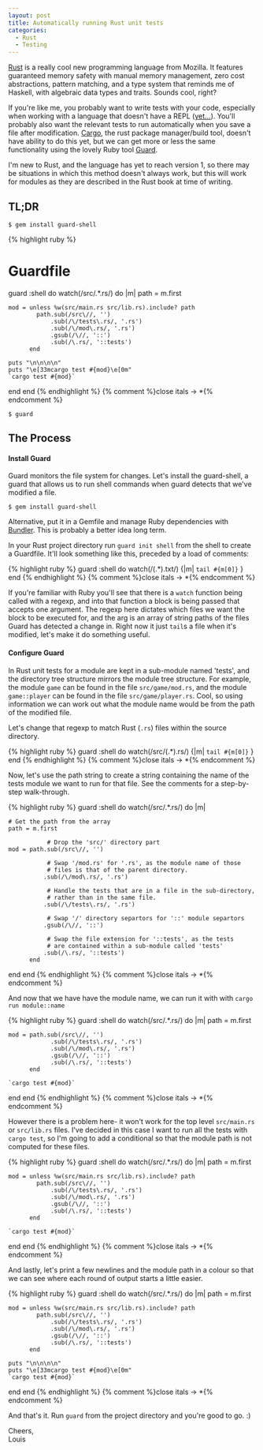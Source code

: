 ```yaml
---
layout: post
title: Automatically running Rust unit tests
categories:
  - Rust
  - Testing
---
```


[Rust][rust-lang] is a really cool new programming language from Mozilla. It
features guaranteed memory safety with manual memory management, zero cost
abstractions, pattern matching, and a type system that reminds me of Haskell,
with algebraic data types and traits. Sounds cool, right?

If you're like me, you probably want to write tests with your code, especially
when working with a language that doesn't have a REPL ([yet...][repl-yet]).
You'll probably also want the relevant tests to run automatically when you save
a file after modification. [Cargo][cargo], the rust package manager/build
tool, doesn't have ability to do this yet, but we can get more or less the same
functionality using the lovely Ruby tool [Guard][guard].

I'm new to Rust, and the language has yet to reach version 1, so there may be
situations in which this method doesn't always work, but this will work for
modules as they are described in the Rust book at time of writing.

## TL;DR

~~~
$ gem install guard-shell
~~~

{% highlight ruby %}
# Guardfile
guard :shell do
  watch(/src\/.*\.rs/) do |m|
    path = m.first

    mod = unless %w(src/main.rs src/lib.rs).include? path
            path.sub(/src\//, '')
                .sub(/\/tests\.rs/, '.rs')
                .sub(/\/mod\.rs/, '.rs')
                .gsub(/\//, '::')
                .sub(/\.rs/, '::tests')
          end

    puts "\n\n\n\n"
    puts "\e[33mcargo test #{mod}\e[0m"
    `cargo test #{mod}`
  end
end
{% endhighlight %}
{% comment %}close itals -> *{% endcomment %}

~~~
$ guard
~~~

## The Process

#### Install Guard

Guard monitors the file system for changes. Let's install the guard-shell, a
guard that allows us to run shell commands when guard detects that we've
modified a file.

~~~
$ gem install guard-shell
~~~

Alternative, put it in a Gemfile and manage Ruby dependencies with
[Bundler][bundler]. This is probably a better idea long term.

In your Rust project directory run `guard init shell` from the shell to create
a Guardfile. It'll look something like this, preceded by a load of comments:

{% highlight ruby %}
guard :shell do
  watch(/(.*).txt/) {|m| `tail #{m[0]}` }
end
{% endhighlight %}
{% comment %}close itals -> *{% endcomment %}

If you're familiar with Ruby you'll see that there is a `watch` function being
called with a regexp, and into that function a block is being passed that
accepts one argument. The regexp here dictates which files we want the block to
be executed for, and the arg is an array of string paths of the files Guard has
detected a change in. Right now it just `tail`s a file when it's modified,
let's make it do something useful.

#### Configure Guard

In Rust unit tests for a module are kept in a sub-module named 'tests', and
the directory tree structure mirrors the module tree structure. For example,
the module `game` can be found in the file `src/game/mod.rs`, and the module
`game::player` can be found in the file `src/game/player.rs`. Cool, so using
information we can work out what the module name would be from the path of the
modified file.

Let's change that regexp to match Rust (`.rs`) files within the source
directory.

{% highlight ruby %}
guard :shell do
  watch(/src\/(.*)\.rs/) {|m| `tail #{m[0]}` }
end
{% endhighlight %}
{% comment %}close itals -> *{% endcomment %}

Now, let's use the path string to create a string containing the name of the
tests module we want to run for that file. See the comments for a step-by-step
walk-through.

{% highlight ruby %}
guard :shell do
  watch(/src\/.*\.rs/) do |m|

    # Get the path from the array
    path = m.first

               # Drop the 'src/' directory part
    mod = path.sub(/src\//, '')

               # Swap '/mod.rs' for '.rs', as the module name of those
               # files is that of the parent directory.
              .sub(/\/mod\.rs/, '.rs')

               # Handle the tests that are in a file in the sub-directory,
               # rather than in the same file.
              .sub(/\/tests\.rs/, '.rs')

               # Swap '/' directory separtors for '::' module separtors
              .gsub(/\//, '::')

               # Swap the file extension for '::tests', as the tests
               # are contained within a sub-module called 'tests'
              .sub(/\.rs/, '::tests')
          end
  end
end
{% endhighlight %}
{% comment %}close itals -> *{% endcomment %}

And now that we have have the module name, we can run it with with
`cargo run module::name`

{% highlight ruby %}
guard :shell do
  watch(/src\/.*\.rs/) do |m|
    path = m.first

    mod = path.sub(/src\//, '')
                .sub(/\/tests\.rs/, '.rs')
                .sub(/\/mod\.rs/, '.rs')
                .gsub(/\//, '::')
                .sub(/\.rs/, '::tests')
          end

    `cargo test #{mod}`
  end
end
{% endhighlight %}
{% comment %}close itals -> *{% endcomment %}

However there is a problem here- it won't work for the top level `src/main.rs`
or `src/lib.rs` files. I've decided in this case I want to run all the tests
with `cargo test`, so I'm going to add a conditional so that the module path is
not computed for these files.

{% highlight ruby %}
guard :shell do
  watch(/src\/.*\.rs/) do |m|
    path = m.first

    mod = unless %w(src/main.rs src/lib.rs).include? path
            path.sub(/src\//, '')
                .sub(/\/tests\.rs/, '.rs')
                .sub(/\/mod\.rs/, '.rs')
                .gsub(/\//, '::')
                .sub(/\.rs/, '::tests')
          end

    `cargo test #{mod}`
  end
end
{% endhighlight %}
{% comment %}close itals -> *{% endcomment %}

And lastly, let's print a few newlines and the module path in a colour so that
we can see where each round of output starts a little easier.

{% highlight ruby %}
guard :shell do
  watch(/src\/.*\.rs/) do |m|
    path = m.first

    mod = unless %w(src/main.rs src/lib.rs).include? path
            path.sub(/src\//, '')
                .sub(/\/tests\.rs/, '.rs')
                .sub(/\/mod\.rs/, '.rs')
                .gsub(/\//, '::')
                .sub(/\.rs/, '::tests')
          end

    puts "\n\n\n\n"
    puts "\e[33mcargo test #{mod}\e[0m"
    `cargo test #{mod}`
  end
end
{% endhighlight %}
{% comment %}close itals -> *{% endcomment %}

And that's it. Run `guard` from the project directory and you're good to go.
:)

Cheers,  
Louis

[rust-lang]: http://www.rust-lang.org/
[repl-yet]: https://github.com/rust-lang/rust/issues/9898
[cargo]: https://github.com/rust-lang/cargo
[guard]: https://github.com/guard/guard
[bundler]:http://bundler.io/
